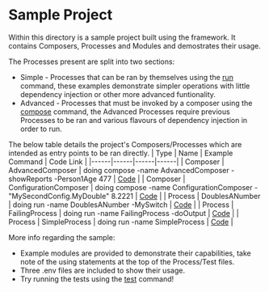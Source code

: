 # Sample Project
Within this directory is a sample project built using the framework. It contains Composers, Processes and Modules and demostrates their usage.

The Processes present are split into two sections:
- Simple - Processes that can be ran by themselves using the [run](../Documentation/CLIFunctions.md#run) command, these examples demonstrate simpler operations with little dependency injection or other more advanced funtionality.
- Advanced - Processes that must be invoked by a composer using the [compose](../Documentation/CLIFunctions.md#compose) command, the Advanced Processes require previous Processes to be ran and various flavours of dependency injection in order to run.

The below table details the project's Composers/Processes which are intended as entry points to be ran directly.
| Type | Name | Example Command | Code Link |
|------|------|------|------|
| Composer | AdvancedComposer | doing compose -name AdvancedComposer -showReports -Person1Age 477 | [Code](./SampleProject/Composers/AdvancedComposer.ps1) |
| Composer | ConfigurationComposer | doing compose -name ConfigurationComposer -"MySecondConfig.MyDouble" 8.2221 | [Code](./SampleProject/Composers/ConfigurationComposer.ps1) |
| Process | DoublesANumber | doing run -name DoublesANumber -MySwitch | [Code](./SampleProject/Processes/Simple/DoublesANumber.ps1) |
| Process | FailingProcess | doing run -name FailingProcess -doOutput | [Code](./SampleProject/Processes/Simple/FailingProcess.ps1) |
| Process | SimpleProcess | doing run -name SimpleProcess | [Code](./SampleProject/Processes/Simple/SimpleProcess.ps1) |

More info regarding the sample:
- Example modules are provided to demonstrate their capabilities, take note of the using statements at the top of the Process/Test files.
- Three .env files are included to show their usage.
- Try running the tests using the [test](../Documentation/CLIFunctions.md#test) command!
